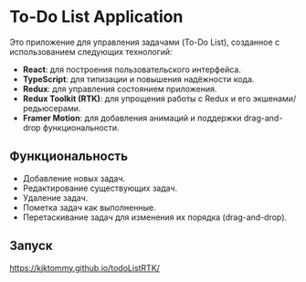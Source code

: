 # To-Do List Application

Это приложение для управления задачами (To-Do List), созданное с использованием следующих технологий:

- **React**: для построения пользовательского интерфейса.
- **TypeScript**: для типизации и повышения надёжности кода.
- **Redux**: для управления состоянием приложения.
- **Redux Toolkit (RTK)**: для упрощения работы с Redux и его экшенами/редьюсерами.
- **Framer Motion**: для добавления анимаций и поддержки drag-and-drop функциональности.

## Функциональность

- Добавление новых задач.
- Редактирование существующих задач.
- Удаление задач.
- Пометка задач как выполненные.
- Перетаскивание задач для изменения их порядка (drag-and-drop).

## Запуск
https://kjktommy.github.io/todoListRTK/
